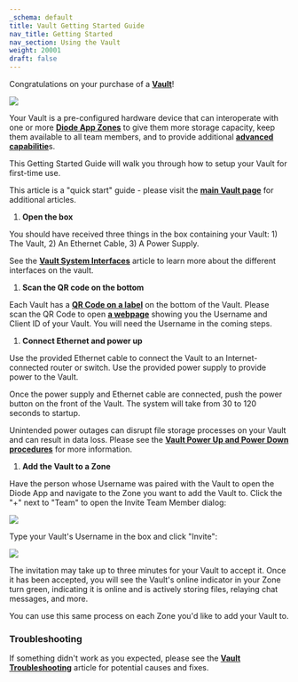 ```yaml
---
_schema: default
title: Vault Getting Started Guide
nav_title: Getting Started
nav_section: Using the Vault
weight: 20001
draft: false
---
```

Congratulations on your purchase of a <a href="https://diode.io/solutions/vault/" target="_blank" rel="noopener"><strong>Vault</strong></a>!

![](/uploads/image-3.png)

Your Vault is a pre-configured hardware device that can interoperate with one or more <a href="https://support.diode.io/article/k1diuzadd8" target="_blank" rel="noopener"><strong>Diode App Zones</strong></a> to give them more storage capacity, keep them available to all team members, and to provide additional <a href="https://support.diode.io/article/1faeske6aa" target="_blank" rel="noopener"><strong>advanced capabilitie</strong></a>s.

This Getting Started Guide will walk you through how to setup your Vault for first-time use.

This article is a "quick start" guide - please visit the <a href="https://support.diode.io/category/2qdvn79tsz" target="_blank" rel="noopener"><strong>main Vault page</strong></a> for additional articles.

1. **Open the box**

You should have received three things in the box containing your Vault: 1) The Vault, 2) An Ethernet Cable, 3) A Power Supply.

See the <a href="https://support.diode.io/article/b4r91byisi" target="_blank" rel="noopener"><strong>Vault System Interfaces</strong></a> article to learn more about the different interfaces on the vault.

1. **Scan the QR code on the bottom**

Each Vault has a <a href="https://support.diode.io/article/1i6csk9xn4" target="_blank" rel="noopener"><strong>QR Code on a label</strong></a> on the bottom of the Vault. Please scan the QR Code to open <a href="https://diode.io/vaults/" target="_blank" rel="noopener"><strong>a webpage</strong></a> showing you the Username and Client ID of your Vault. You will need the Username in the coming steps.

1. **Connect Ethernet and power up**

Use the provided Ethernet cable to connect the Vault to an Internet-connected router or switch. Use the provided power supply to provide power to the Vault.

Once the power supply and Ethernet cable are connected, push the power button on the front of the Vault. The system will take from 30 to 120 seconds to startup.

Unintended power outages can disrupt file storage processes on your Vault and can result in data loss. Please see the <a href="https://support.diode.io/article/t5an07lbbx" target="_blank" rel="noopener"><strong>Vault Power Up and Power Down procedures</strong></a> for more information.

1. **Add the Vault to a Zone**

Have the person whose Username was paired with the Vault to open the Diode App and navigate to the Zone you want to add the Vault to. Click the "+" next to "Team" to open the Invite Team Member dialog:

![](/uploads/image-5.png)

Type your Vault's Username in the box and click "Invite":

![](/uploads/image-6.png)

The invitation may take up to three minutes for your Vault to accept it. Once it has been accepted, you will see the Vault's online indicator in your Zone turn green, indicating it is online and is actively storing files, relaying chat messages, and more.

You can use this same process on each Zone you'd like to add your Vault to.

### **Troubleshooting**

If something didn't work as you expected, please see the <a href="https://support.diode.io/article/zij6mdq1kz" target="_blank" rel="noopener"><strong>Vault Troubleshooting</strong></a> article for potential causes and fixes.